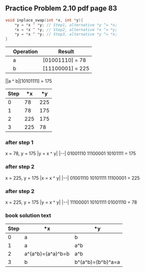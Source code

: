 ## Practice Problem 2.10 pdf page 83

```c
void inplace_swap(int *x, int *y){
    *y = *x ^ *y; // Step1, alternative *y ^= *x;
    *x = *x ^ *y; // Step2, alternative *x ^= *y;
    *y = *x ^ *y; // Step3, alternative *y ^= *x;
}
```

||Operation|Result|
|---|---|---|
||a|[01001110] = 78
||b|[11100001] = 225

||a ^ b|[10101111] = 175


|Step|*x|*y
|---|---|---|
|0|78|225
|1|78|175
|2|225|175
|3|225|78

### after step 1

x = 78, y = 175
|y = x ^ y|
|--|
01001110
11100001
10101111 = 175

### after step 2

x = 225, y = 175
|x = x ^ y|
|--|
01001110
10101111
11100001 = 225

### after step 2

x = 225, y = 175
|y = x ^ y|
|--|
11100001
10101111
01001110 = 78


### book solution text

|Step|*x|*y
|---|---|---|
|0|a|b
|1|a|a^b
|2|a^(a^b)=(a^a)^b=b|a^b
|3|b|b^(a^b)=(b^b)^a=a
